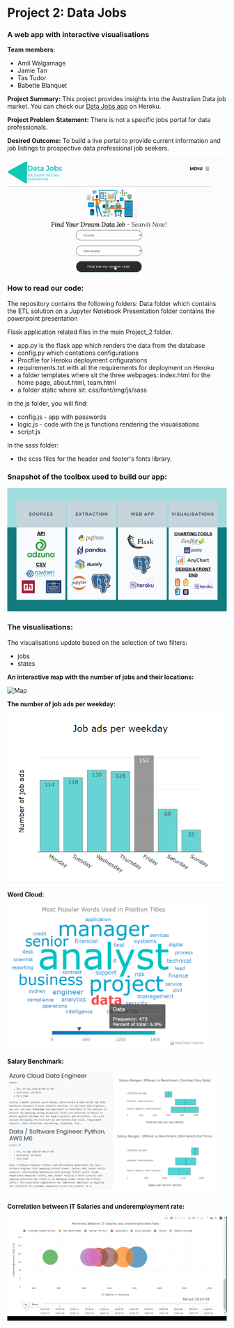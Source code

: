 # Project 2: Data Jobs #
### A web app with interactive visualisations ###

**Team members:**
- Amil Walgamage
- Jamie Tan
- Tas Tudor
- Babette Blanquet

**Project Summary:**
This project provides insights into the Australian Data job market. 
You can check our [Data Jobs app](https://datajobs-au.herokuapp.com/) on Heroku.

**Project Problem Statement:**
There is not a specific jobs portal for data professionals.

**Desired Outcome:**
To build a live portal to provide current information and job listings to prospective data professional job seekers.

![App](static/img/website-gif.gif)

### How to read our code: ###

The repository contains the following folders:
Data folder which contains the ETL solution on a Jupyter Notebook
Presentation folder contains the powerpoint presentation

Flask application related files in the main Project_2 folder.
- app.py is the flask app which renders the data from the database
- config.py which contations configurations
- Procfile for Heroku deployment cnfigurations
- requirements.txt with all the requirements for deployment on Heroku
- a folder templates where sit the three webpages: index.html for the home page, about.html, team.html
- a folder static where sit: css/font/img/js/sass

In the js folder, you will find:
- config.js - app with passwords
- logic.js - code with the js functions rendering the visualisations
- script.js

In the sass folder:
- the scss files for the header and footer's fonts library.

### Snapshot of the toolbox used to build our app: ###

![workflow](static/img/Bootcamp_workflow_final.png)

### The visualisations: ###

The visualisations update based on the selection of two filters: 
  - jobs
  - states

**An interactive map with the number of jobs and their locations:**

![Map](static/img/map-1loop.gif)

**The number of job ads per weekday:**

![jobAdsWeekday](static/img/weekdays.PNG)

**Word Cloud:**

![WordCloud](static/img/wordcloud.PNG)

**Salary Benchmark:**

![Benchmark](static/img/benchmark.PNG)

**Correlation between IT Salaries and underemployment rate:**

![ITsalaries](static/img/ITsalaries-gif.gif)


